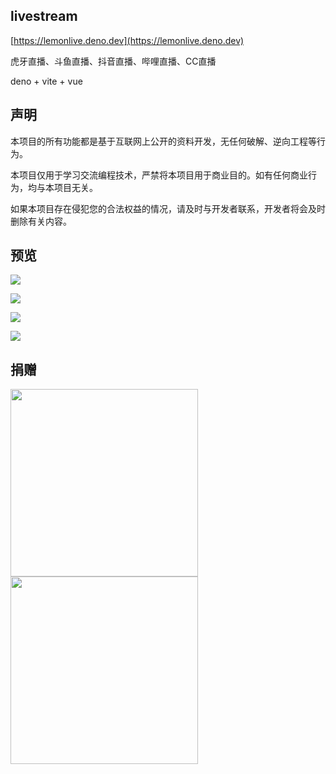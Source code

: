 ## livestream
 
[https://lemonlive.deno.dev](https://lemonlive.deno.dev)

虎牙直播、斗鱼直播、抖音直播、哔哩直播、CC直播

deno + vite + vue

## 声明
本项目的所有功能都是基于互联网上公开的资料开发，无任何破解、逆向工程等行为。

本项目仅用于学习交流编程技术，严禁将本项目用于商业目的。如有任何商业行为，均与本项目无关。

如果本项目存在侵犯您的合法权益的情况，请及时与开发者联系，开发者将会及时删除有关内容。

## 预览

![](https://i0.hdslb.com/bfs/article/3c08b10b31ca9b70d65cb1eec7c9b3d898845873.png@1e_1c.webp)

![](https://i0.hdslb.com/bfs/article/78afa042d882f917e514fc516141eca898845873.png@1e_1c.webp)

![](https://i0.hdslb.com/bfs/article/4596f99ae7be713dc96d3dc33b3a3dcc98845873.png@1e_1c.webp)

![](https://i0.hdslb.com/bfs/article/ddaa70bc70675e6c7817b6dd29e338af98845873.png@1e_1c.webp)
 
## 捐赠

<div>
  <img height="300" style="margin-right:20px" src="">
  <img height="300" src="">
</div> 